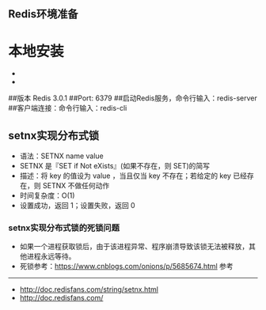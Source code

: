 Redis环境准备
-------
本地安装
===
-   
- 
  
##版本 Redis 3.0.1
##Port: 6379
##启动Redis服务，命令行输入：redis-server
##客户端连接：命令行输入：redis-cli



setnx实现分布式锁
---
-   语法：SETNX name value
-   SETNX 是『SET if Not eXists』(如果不存在，则 SET)的简写
-   描述：将 key 的值设为 value ，当且仅当 key 不存在；若给定的 key 已经存在，则 SETNX 不做任何动作
-   时间复杂度：O(1)
-   设置成功，返回 1；设置失败，返回 0 

### setnx实现分布式锁的死锁问题
-   如果一个进程获取锁后，由于该进程异常、程序崩溃导致该锁无法被释放，其他进程永远等待。
-   死锁参考：https://www.cnblogs.com/onions/p/5685674.html
参考
---
-   http://doc.redisfans.com/string/setnx.html
-   http://doc.redisfans.com/